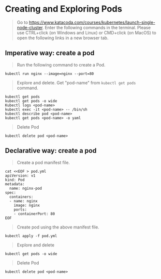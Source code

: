 # Creating and Exploring Pods
> Go to https://www.katacoda.com/courses/kubernetes/launch-single-node-cluster. Enter the following commands in the terminal.
Please use CTRL+click (on Windows and Linux) or CMD+click (on MacOS) to open the following links in a new browser tab.

## Imperative way: create a pod 

> Run the following command to create a Pod.
```
kubectl run nginx --image=nginx --port=80
```

> Explore and delete. Get "pod-name" from `kubectl get pods` command.
```
kubectl get pods
kubectl get pods -o wide
Kubectl logs <pod-name>
kubectl exec -it <pod-name> -- /bin/sh
kubectl describe pod <pod-name>
kubectl get pods <pod-name> -o yaml
```

> Delete Pod
```
kubectl delete pod <pod-name>
```

## Declarative way: create a pod
> Create a pod manifest file.
```
cat <<EOF > pod.yml
apiVersion: v1
kind: Pod
metadata:
  name: nginx-pod
spec:
  containers:
  - name: nginx
    image: nginx
    ports:
    - containerPort: 80
EOF
```

> Create pod using the above manifest file.
```
kubectl apply -f pod.yml
```

> Explore and delete
```
kubectl get pods -o wide
```

> Delete Pod
```
kubectl delete pod <pod-name>
```
